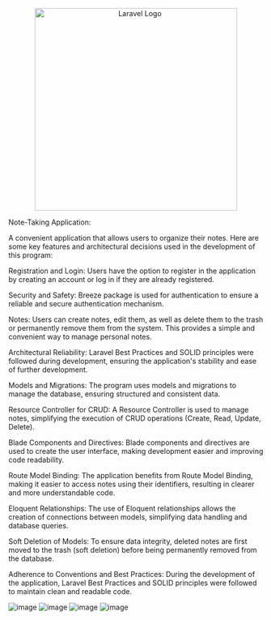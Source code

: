 <p align="center"><a href="https://laravel.com" target="_blank"><img src="https://raw.githubusercontent.com/laravel/art/master/logo-lockup/5%20SVG/2%20CMYK/1%20Full%20Color/laravel-logolockup-cmyk-red.svg" width="400" alt="Laravel Logo"></a></p>

Note-Taking Application:

A convenient application that allows users to organize their notes. Here are some key features and architectural decisions used in the development of this program:

Registration and Login: Users have the option to register in the application by creating an account or log in if they are already registered.

Security and Safety: Breeze package is used for authentication to ensure a reliable and secure authentication mechanism.

Notes: Users can create notes, edit them, as well as delete them to the trash or permanently remove them from the system. This provides a simple and convenient way to manage personal notes.

Architectural Reliability: Laravel Best Practices and SOLID principles were followed during development, ensuring the application's stability and ease of further development.

Models and Migrations: The program uses models and migrations to manage the database, ensuring structured and consistent data.

Resource Controller for CRUD: A Resource Controller is used to manage notes, simplifying the execution of CRUD operations (Create, Read, Update, Delete).

Blade Components and Directives: Blade components and directives are used to create the user interface, making development easier and improving code readability.

Route Model Binding: The application benefits from Route Model Binding, making it easier to access notes using their identifiers, resulting in clearer and more understandable code.

Eloquent Relationships: The use of Eloquent relationships allows the creation of connections between models, simplifying data handling and database queries.

Soft Deletion of Models: To ensure data integrity, deleted notes are first moved to the trash (soft deletion) before being permanently removed from the database.

Adherence to Conventions and Best Practices: During the development of the application, Laravel Best Practices and SOLID principles were followed to maintain clean and readable code.

![image](https://github.com/qaserge/laravel-note-taking/assets/45569665/5f72849a-79d6-4791-bb07-94240a26315c)
![image](https://github.com/qaserge/laravel-note-taking/assets/45569665/ca5958f3-5f7d-482f-b604-01c3b452c2f0)
![image](https://github.com/qaserge/laravel-note-taking/assets/45569665/04b737d9-b5bd-42d8-88c5-249976f206ab)
![image](https://github.com/qaserge/laravel-note-taking/assets/45569665/5978c1c0-ec72-4972-9264-6e12b27bcdc5)


